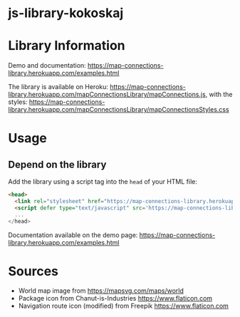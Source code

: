 # js-library-kokoskaj
# Library Information
Demo and documentation: https://map-connections-library.herokuapp.com/examples.html

The library is available on Heroku: https://map-connections-library.herokuapp.com/mapConnectionsLibrary/mapConnections.js, with the styles: https://map-connections-library.herokuapp.com/mapConnectionsLibrary/mapConnectionsStyles.css

# Usage
## Depend on the library
Add the library using a script tag into the `head` of your HTML file:
```html
<head>
  <link rel="stylesheet" href="https://map-connections-library.herokuapp.com/mapConnectionsLibrary/mapConnectionsStyles.css">
  <script defer type="text/javascript" src='https://map-connections-library.herokuapp.com/mapConnectionsLibrary/mapConnections.js'>
  ...
</head>
```

Documentation available on the demo page: https://map-connections-library.herokuapp.com/examples.html

# Sources
* World map image from https://mapsvg.com/maps/world
* Package icon from Chanut-is-Industries https://www.flaticon.com
* Navigation route icon (modified) from Freepik https://www.flaticon.com